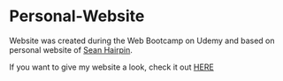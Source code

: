 # Personal-Website
Website was created during the Web Bootcamp on Udemy and based on personal website of [Sean Hairpin](https://reeoo.com/sean-halpin-2).

If you want to give my website a look, check it out [HERE](https://ainguyen237.github.io/Personal-Website/) 


